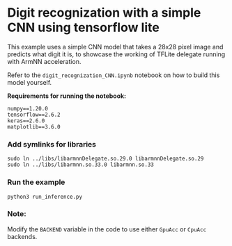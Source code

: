 # Digit recognization with a simple CNN using tensorflow lite
This example uses a simple CNN model that takes a 28x28 pixel image and predicts what digit it is,
to showcase the working of TFLite delegate running with ArmNN acceleration.

Refer to the `digit_recognization_CNN.ipynb` notebook on how to build this model yourself.

**Requirements for running the notebook:**

```
numpy==1.20.0
tensorflow==2.6.2
keras==2.6.0
matplotlib==3.6.0
```

### Add symlinks for libraries
```shell
sudo ln ../libs/libarmnnDelegate.so.29.0 libarmnnDelegate.so.29
sudo ln ../libs/libarmnn.so.33.0 libarmnn.so.33
```

### Run the example
```shell
python3 run_inference.py
```

### Note:
Modify the `BACKEND` variable in the code to use either `GpuAcc` or `CpuAcc` backends.
